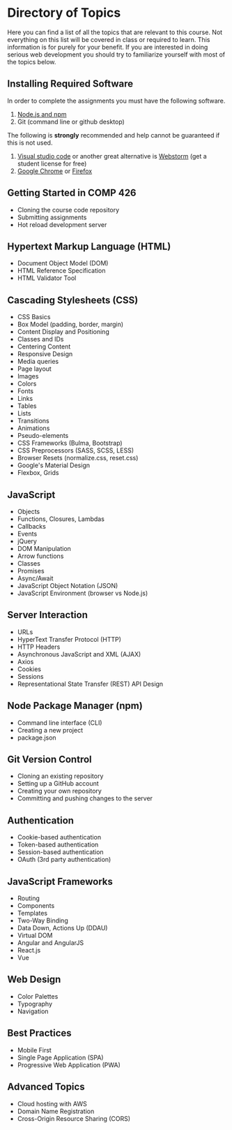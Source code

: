 # Directory of Topics

  

Here you can find a list of all the topics that are relevant to this course. Not everything on this list will be covered in class or required to learn. This information is for purely for your benefit. If you are interested in doing serious web development you should try to familiarize yourself with most of the topics below.
  

## Installing Required Software
In order to complete the assignments you must have the following software.

1. [Node.js and npm]([https://nodejs.org/en/](https://nodejs.org/en/))
2. Git (command line or github desktop)

The following is **strongly** recommended and help cannot be guaranteed if this is not used.

1. [Visual studio code](https://code.visualstudio.com/) or another great alternative is [Webstorm](https://www.jetbrains.com/webstorm/) (get a student license for free)
2. [Google Chrome](https://www.google.com/chrome/) or [Firefox](https://www.mozilla.org/en-US/firefox/)

## Getting Started in COMP 426
 - Cloning the course code repository
 - Submitting assignments
 - Hot reload development server
## Hypertext Markup Language (HTML)
- Document Object Model (DOM)
-  HTML Reference Specification
-   HTML Validator Tool

## Cascading Stylesheets (CSS)  
- CSS Basics  
- Box Model (padding, border, margin)  
- Content Display and Positioning  
- Classes and IDs  
- Centering Content  
- Responsive Design  
- Media queries  
- Page layout  
- Images  
- Colors  
- Fonts  
- Links  
- Tables  
- Lists  
- Transitions  
- Animations  
- Pseudo-elements  
- CSS Frameworks (Bulma, Bootstrap)  
- CSS Preprocessors (SASS, SCSS, LESS)  
- Browser Resets (normalize.css, reset.css)  
- Google's Material Design  
- Flexbox, Grids  
## JavaScript  
- Objects  
- Functions, Closures, Lambdas  
- Callbacks  
- Events  
- jQuery  
- DOM Manipulation  
- Arrow functions  
- Classes  
- Promises  
- Async/Await  
- JavaScript Object Notation (JSON)  
- JavaScript Environment (browser vs Node.js)  
## Server Interaction  
- URLs  
- HyperText Transfer Protocol (HTTP)  
- HTTP Headers  
- Asynchronous JavaScript and XML (AJAX)  
- Axios  
- Cookies  
- Sessions  
- Representational State Transfer (REST) API Design  
## Node Package Manager (npm)  
- Command line interface (CLI)  
- Creating a new project  
- package.json  
## Git Version Control  
- Cloning an existing repository  
- Setting up a GitHub account  
- Creating your own repository  
- Committing and pushing changes to the server  
## Authentication  
- Cookie-based authentication  
- Token-based authentication  
- Session-based authentication  
- OAuth (3rd party authentication)  
## JavaScript Frameworks  
- Routing  
- Components  
- Templates  
- Two-Way Binding  
- Data Down, Actions Up (DDAU)  
- Virtual DOM  
- Angular and AngularJS  
- React.js  
- Vue  
## Web Design  
- Color Palettes  
- Typography  
- Navigation  
## Best Practices  
- Mobile First  
- Single Page Application (SPA)  
- Progressive Web Application (PWA)  
## Advanced Topics  
- Cloud hosting with AWS  
- Domain Name Registration  
- Cross-Origin Resource Sharing (CORS)
